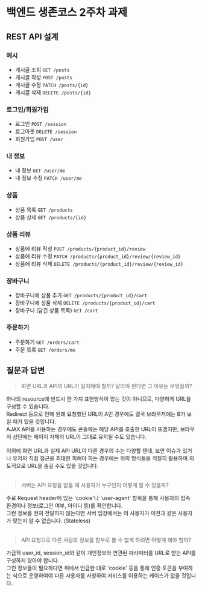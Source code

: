 # 백엔드 생존코스 2주차 과제

## REST API 설계

### 예시

- 게시글 조회 `GET /posts`
- 게시글 작성 `POST /posts`
- 게시글 수정 `PATCH /posts/{id}`
- 게시글 삭제 `DELETE /posts/{id}`

### 로그인/회원가입

- 로그인 `POST /session`
- 로그아웃 `DELETE /session`
- 회원가입 `POST /user`

### 내 정보

- 내 정보 `GET /user/me`
- 내 정보 수정 `PATCH /user/me`

### 상품

- 상품 목록 `GET /products`
- 상품 상세 `GET /products/{id}`

### 상품 리뷰

- 상품에 리뷰 작성 `POST /products/{product_id}/review`
- 상품에 리뷰 수정 `PATCH /products/{product_id}/review/{review_id}`
- 상품에 리뷰 삭제 `DELETE /products/{product_id}/review/{review_id}`

### 장바구니

- 장바구니에 상품 추가 `GET /products/{product_id}/cart`
- 장바구니에 상품 삭제 `DELETE /products/{product_id}/cart`
- 장바구니 (담긴 상품 목록) `GET /cart`

### 주문하기

- 주문하기 `GET /orders/cart`
- 주문 목록 `GET /orders/me`

## 질문과 답변

> 화면 URL과 API의 URL이 일치해야 할까? 달라야 한다면 그 이유는 무엇일까?


하나의 resource에 반드시 한 가지 표현방식이 있는 것이 아니므로, 다양하게 URL을 구성할 수 있습니다.
<br>
Redirect 등으로 인해 원래 요청했던 URL이 A인 경우에도 결국 브라우저에는 B가 보일 때가 있을 것입니다.
<br>
AJAX API를 사용하는 경우에도 콘솔에는 해당 API를 호출한 URL이 뜨겠지만, 브라우저 상단에는 페이지 자체의 URL이 그대로 유지될 수도 있습니다.
<br><br>
이외에 화면 URL과 실제 API URL이 다른 경우의 수는 다양할 텐데,
보안 이슈가 있거나 유저의 직접 접근을 최대한 피해야 하는 경우에는 위의 방식들을 적절히 활용하여 의도적으로 URL을 숨길 수도 있을 것입니다.
<br>
<br>

> 서버는 API 요청을 받을 때 사용자가 누구인지 어떻게 알 수 있을까?

주로 Request header에 있는 'cookie'나 'user-agent' 항목을 통해 사용자의 접속 환경이나 정보(로그인 여부, 아이디 등)를 확인합니다.
<br>그런 정보를 전혀 전달하지 않는다면 서버 입장에서는 이 사용자가 이전과 같은 사용자가 맞는지 알 수 없습니다. (Stateless)
<br>
<br>

> API 요청으로 다른 사람의 정보를 함부로 볼 수 없게 하려면 어떻게 해야 할까?

가급적 user_id, session_id와 같이 개인정보와 연관된 파라미터를 URL로 받는 API를 구성하지 않아야 합니다.
<br>그런 정보들이 필요하다면 위에서 언급한 대로 'cookie' 등을 통해 인증 토큰을 부여하는 식으로 운영하여야
다른 사용자를 사칭하여 서비스를 이용하는 케이스가 없을 것입니다.